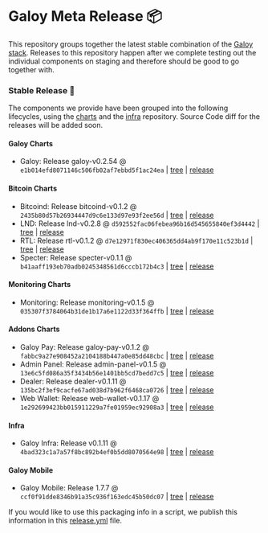 # Galoy Meta Release 📦

This repository groups together the latest stable combination of the [Galoy stack](https://github.com/GaloyMoney/awesome-galoy#tech-components). 
Releases to this repository happen after we complete testing out the individual components on staging and therefore should be good to go together with.

### Stable Release 🎉

The components we provide have been grouped into the following lifecycles, using the [charts](https://github.com/GaloyMoney/charts) and the [infra](https://github.com/GaloyMoney/galoy-infra) repository. 
Source Code diff for the releases will be added soon.

#### Galoy Charts
- Galoy: Release galoy-v0.2.54 @ `e1b014efd8071146c506fb02af7ebbd5f1ac24ea` | [tree](https://github.com/GaloyMoney/charts/tree/e1b014efd8071146c506fb02af7ebbd5f1ac24ea/charts/galoy) | [release](https://github.com/GaloyMoney/charts/releases/tag/galoy-v0.2.54)

#### Bitcoin Charts
- Bitcoind: Release bitcoind-v0.1.2 @ `2435b80d57b26934447d9c6e133d97e93f2ee56d` | [tree](https://github.com/GaloyMoney/charts/tree/2435b80d57b26934447d9c6e133d97e93f2ee56d/charts/bitcoind) | [release](https://github.com/GaloyMoney/charts/releases/tag/bitcoind-v0.1.2)
- LND: Release lnd-v0.2.8 @ `d592552fac06febea96b16d545655840ef3d4442` | [tree](https://github.com/GaloyMoney/charts/tree/d592552fac06febea96b16d545655840ef3d4442/charts/lnd) | [release](https://github.com/GaloyMoney/charts/releases/tag/lnd-v0.2.8)
- RTL: Release rtl-v0.1.2 @ `d7e12971f830ec406365dd4ab9f170e11c523b1d` | [tree](https://github.com/GaloyMoney/charts/tree/d7e12971f830ec406365dd4ab9f170e11c523b1d/charts/rtl) | [release](https://github.com/GaloyMoney/charts/releases/tag/rtl-v0.1.2)
- Specter: Release specter-v0.1.1 @ `b41aaff193eb70adb0245348561d6cccb172b4c3` | [tree](https://github.com/GaloyMoney/charts/tree/b41aaff193eb70adb0245348561d6cccb172b4c3/charts/specter) | [release](https://github.com/GaloyMoney/charts/releases/tag/specter-v0.1.1)

#### Monitoring Charts
- Monitoring: Release monitoring-v0.1.5 @ `035307f3784064b31de1b17a6e1122d33f364ffb` | [tree](https://github.com/GaloyMoney/charts/tree/035307f3784064b31de1b17a6e1122d33f364ffb/charts/monitoring) | [release](https://github.com/GaloyMoney/charts/releases/tag/monitoring-v0.1.5)

#### Addons Charts
- Galoy Pay: Release galoy-pay-v0.1.2 @ `fabbc9a27e908452a2104188b447a0e85dd48cbc` | [tree](https://github.com/GaloyMoney/charts/tree/fabbc9a27e908452a2104188b447a0e85dd48cbc/charts/galoy-pay) | [release](https://github.com/GaloyMoney/charts/releases/tag/galoy-pay-v0.1.2)
- Admin Panel: Release admin-panel-v0.1.5 @ `13e6c5fd086a35f3434b56e1401bb5cd7bedd7c5` | [tree](https://github.com/GaloyMoney/charts/tree/13e6c5fd086a35f3434b56e1401bb5cd7bedd7c5/charts/admin-panel) | [release](https://github.com/GaloyMoney/charts/releases/tag/admin-panel-v0.1.5)
- Dealer: Release dealer-v0.1.11 @ `135bc2f3ef9cacfe67ad038d7b962f6468ca0726` | [tree](https://github.com/GaloyMoney/charts/tree/135bc2f3ef9cacfe67ad038d7b962f6468ca0726/charts/dealer) | [release](https://github.com/GaloyMoney/charts/releases/tag/dealer-v0.1.11)
- Web Wallet: Release web-wallet-v0.1.17 @ `1e292699423bb015911229a7fe01959ec92908a3` | [tree](https://github.com/GaloyMoney/charts/tree/1e292699423bb015911229a7fe01959ec92908a3/charts/web_wallet) | [release](https://github.com/GaloyMoney/charts/releases/tag/web-wallet-v0.1.17)

#### Infra

- Galoy Infra: Release v0.1.11 @ `4bad323c1a7a57f8bc892b4ef0b5dd8070564e98` | [tree](https://github.com/GaloyMoney/galoy-infra/tree/4bad323c1a7a57f8bc892b4ef0b5dd8070564e98) | [release](https://github.com/GaloyMoney/galoy-infra/releases/tag/v0.1.11)

#### Galoy Mobile

- Galoy Mobile: Release 1.7.7 @ `ccf0f91dde8346b91a35c936f163edc45b50dc07` | [tree](https://github.com/GaloyMoney/galoy-mobile/tree/ccf0f91dde8346b91a35c936f163edc45b50dc07) | [release](https://github.com/GaloyMoney/galoy-mobile/releases/tag/1.7.7)

If you would like to use this packaging info in a script, we publish this information in this [release.yml](./release.yml) file.
